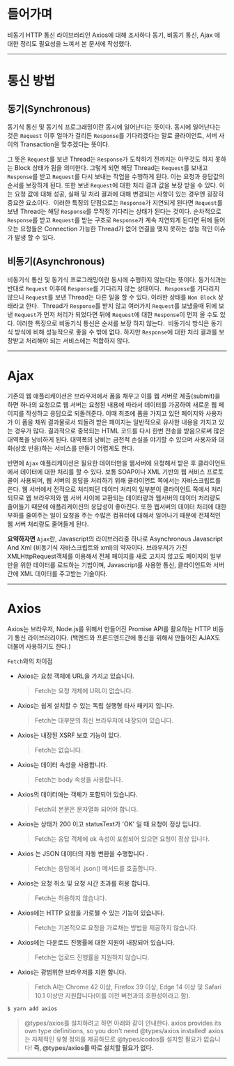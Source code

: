 # 들어가며

비동기 HTTP 통신 라이브러리인 Axios에 대해 조사하다
동기, 비동기 통신, Ajax 에 대한 정리도 필요성을 느껴서 본 문서에 작성했다.

---

# 통신 방법

## 동기(Synchronous)

동기식 통신 및 동기식 프로그래밍이란 동시에 일어난다는 뜻이다.
동시에 일어난다는 것은 `Request` 이후 얼마가 걸리든 `Response`를 기다리겠다는 말로 클라이언트, 서버 사이의 Transaction을 맞추겠다는 뜻이다.

그 뜻은 `Request`를 보낸 Thread는 `Response`가 도착하기 전까지는 아무것도 하지 못하는 Block 상태가 됨을 의미한다.
​
그렇게 되면 해당 Thread는 `Request`를 보내고 `Response`를 받고 `Request`를 다시 보내는 작업을 수행하게 된다.
이는 요청과 응답값의 순서를 보장하게 된다. 또한 보낸 `Request`에 대한 처리 결과 값을 보장 받을 수 있다. 이는 요청 값에 대해 성공, 실패 및 처리 결과에 대해 변경되는 사항이 있는 경우엔 굉장히 중요한 요소이다.
​
이러한 특징의 단점으로는 `Response`가 지연되게 된다면 `Request`를 보낸 Thread는 해당 `Response`를 무작정 기다리는 상태가 된다는 것이다. 순차적으로 `Response`를 받고 `Request`를 받는 구조로 `Response`가 계속 지연되게 된다면 뒤에 들어오는 요청들은 Connection 가능한 Thread가 없어 연결을 맺지 못하는 성능 적인 이슈가 발생 할 수 있다.

## 비동기(Asynchronous)

비동기식 통신 및 동기식 프로그래밍이란 동시에 수행하지 않는다는 뜻이다.
동기식과는 반대로 `Request` 이후에 `Response`를 기다리지 않는 상태이다.
​
`Response`를 기다리지 않으니 `Request`를 보낸 Thread는 다른 일을 할 수 있다. 이러한 상태를 `Non Block` 상태라고 한다.
​
Thread가 `Response`를 받지 않고 여러가지 `Request`를 보냈을때 뒤에 보낸 `Request`가 먼저 처리가 되었다면 뒤에 `Request`에 대한 `Response`이 먼저 올 수도 있다. 이러한 특징으로 비동기식 통신은 순서를 보장 하지 않는다.
​
비동기식 방식은 동기식 방식에 비해 성능적으로 좋을 수 밖에 없다. 하지만 `Response`에 대한 처리 결과를 보장받고 처리해야 되는 서비스에는 적합하지 않다.

---

# Ajax

기존의 웹 애플리케이션은 브라우저에서 폼을 채우고 이를 웹 서버로 제출(submit)을 하면 하나의 요청으로 웹 서버는 요청된 내용에 따라서 데이터를 가공하여 새로운 웹 페이지를 작성하고 응답으로 되돌려준다. 이때 최초에 폼을 가지고 있던 페이지와 사용자가 이 폼을 채워 결과물로서 되돌려 받은 페이지는 일반적으로 유사한 내용을 가지고 있는 경우가 많다. 결과적으로 중복되는 HTML 코드를 다시 한번 전송을 받음으로써 많은 대역폭을 낭비하게 된다. 대역폭의 낭비는 금전적 손실을 야기할 수 있으며 사용자와 대화(상호 반응)하는 서비스를 만들기 어렵게도 한다.

반면에 `Ajax` 애플리케이션은 필요한 데이터만을 웹서버에 요청해서 받은 후 클라이언트에서 데이터에 대한 처리를 할 수 있다. 보통 SOAP이나 XML 기반의 웹 서비스 프로토콜이 사용되며, 웹 서버의 응답을 처리하기 위해 클라이언트 쪽에서는 자바스크립트를 쓴다. 웹 서버에서 전적으로 처리되던 데이터 처리의 일부분이 클라이언트 쪽에서 처리 되므로 웹 브라우저와 웹 서버 사이에 교환되는 데이터량과 웹서버의 데이터 처리량도 줄어들기 때문에 애플리케이션의 응답성이 좋아진다. 또한 웹서버의 데이터 처리에 대한 부하를 줄여주는 일이 요청을 주는 수많은 컴퓨터에 대해서 일어나기 때문에 전체적인 웹 서버 처리량도 줄어들게 된다.

**요약하자면** `Ajax`란, Javascript의 라이브러리중 하나로 Asynchronous Javascript And Xml (비동기식 자바스크립트와 xml)의 약자이다. 브라우저가 가진 XMLHttpRequest객체를 이용해서 전체 페이지를 새로 고치지 않고도 페이지의 일부만을 위한 데이터를 로드하는 기법이며, Javascript를 사용한 통신, 클라이언트와 서버간에 XML 데이터를 주고받는 기술이다.

---

# Axios

Axios는 브라우저, Node.js를 위해서 만들어진 Promise API를 활요하는 HTTP 비동기 통신 라이브러리이다. (백엔드와 프론드엔드간에 통신을 위해서 만들어진 AJAX도 더불어 사용하기도 한다.)

`Fetch`와의 차이점

- Axios는 요청 객체에 URL을 가지고 있습니다.
  > Fetch는 요청 개체에 URL이 없습니다.
- Axios는 쉽게 설치할 수 있는 독립 실행형 타사 패키지 입니다.
  > Fetch는 대부분의 최신 브라우저에 내장되어 있습니다.
- Axios는 내장된 XSRF 보호 기능이 있다.
  > Fetch는 없습니다.
- Axios는 데이터 속성을 사용합니다.
  > Fetch는 body 속성을 사용합니다.
- Axios의 데이터에는 객체가 포함되어 있습니다.
  > Fetch의 본문은 문자열화 되어야 합니다.
- Axios는 상태가 200 이고 statusText가 'OK' 일 때 요청이 정상 입니다.
  > Fetch는 응답 객체에 ok 속성이 포함되어 있으면 요청이 정상 입니다.
- Axios 는 JSON 데이터의 자동 변환을 수행합니다 .
  > Fetch는 응답에서 .json() 메서드를 호출합니다.
- Axios는 요청 취소 및 요청 시간 초과를 허용 합니다.
  > Fetch는 허용하지 않습니다.
- Axios에는 HTTP 요청을 가로챌 수 있는 기능이 있습니다.
  > Fetch는 기본적으로 요청을 가로채는 방법을 제공하지 않습니다.
- Axios에는 다운로드 진행률에 대한 지원이 내장되어 있습니다.
  > Fetch는 업로드 진행률을 지원하지 않습니다.
- Axios는 광범위한 브라우저를 지원 합니다.
  > Fetch.AI는 Chrome 42 이상, Firefox 39 이상, Edge 14 이상 및 Safari 10.1 이상만 지원합니다(이를 이전 버전과의 호환성이라고 함).

```bash
$ yarn add axios
```

> @types/axios를 설치하려고 하면 아래와 같이 안내한다.
> axios provides its own type definitions, so you don't need @types/axios installed!
> axios는 자체적인 유형 정의를 제공하므로 @types/codos를 설치할 필요가 없습니다!
> **즉, @types/axios를 따로 설치할 필요가 없다.**

---
